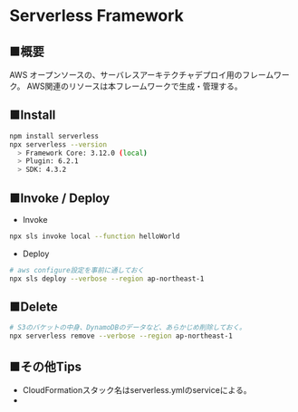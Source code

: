# Serverless Framework
## ■概要
AWS オープンソースの、サーバレスアーキテクチャデプロイ用のフレームワーク。
AWS関連のリソースは本フレームワークで生成・管理する。

## ■Install
```sh
npm install serverless
npx serverless --version
  > Framework Core: 3.12.0 (local)
  > Plugin: 6.2.1
  > SDK: 4.3.2 
```

## ■Invoke / Deploy
* Invoke
```sh
npx sls invoke local --function helloWorld
```
* Deploy
```sh
# aws configure設定を事前に通しておく
npx sls deploy --verbose --region ap-northeast-1
```

## ■Delete
```sh
# S3のバケットの中身、DynamoDBのデータなど、あらかじめ削除しておく。
npx serverless remove --verbose --region ap-northeast-1
```

## ■その他Tips
* CloudFormationスタック名はserverless.ymlのserviceによる。
* 

